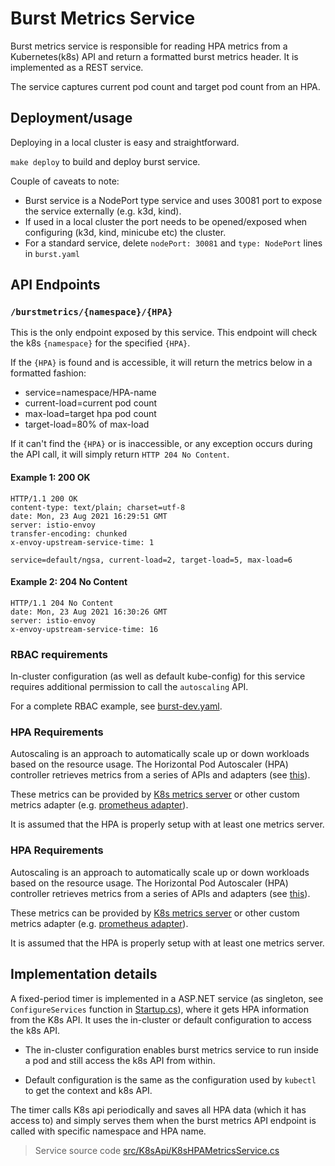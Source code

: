 # Burst Metrics Service

Burst metrics service is responsible for reading HPA metrics from a Kubernetes(k8s) API and return a formatted burst metrics header. It is implemented as a REST service.

The service captures current pod count and target pod count from an HPA.

## Deployment/usage

Deploying in a local cluster is easy and straightforward.

`make deploy` to build and deploy burst service.

Couple of caveats to note:

- Burst service is a NodePort type service and uses 30081 port to expose the service externally (e.g. k3d, kind).
- If used in a local cluster the port needs to be opened/exposed when configuring (k3d, kind, minicube etc) the cluster.
- For a standard service, delete `nodePort: 30081` and `type: NodePort` lines in `burst.yaml`

## API Endpoints

### `/burstmetrics/{namespace}/{HPA}`

This is the only endpoint exposed by this service.
This endpoint will check the k8s `{namespace}` for the specified `{HPA}`.

If the `{HPA}` is found and is accessible, it will return the metrics below in a formatted fashion:

- service=namespace/HPA-name
- current-load=current pod count
- max-load=target hpa pod count
- target-load=80% of max-load

If it can't find the `{HPA}` or is inaccessible, or any exception occurs during the API call, it will simply return `HTTP 204 No Content`.

#### Example 1: 200 OK

```http
HTTP/1.1 200 OK
content-type: text/plain; charset=utf-8
date: Mon, 23 Aug 2021 16:29:51 GMT
server: istio-envoy
transfer-encoding: chunked
x-envoy-upstream-service-time: 1

service=default/ngsa, current-load=2, target-load=5, max-load=6
```

#### Example 2: 204 No Content

```http
HTTP/1.1 204 No Content
date: Mon, 23 Aug 2021 16:30:26 GMT
server: istio-envoy
x-envoy-upstream-service-time: 16
```

### RBAC requirements

In-cluster configuration (as well as default kube-config) for this service requires additional permission to call the `autoscaling` API.

For a complete RBAC example, see [burst-dev.yaml](./deploy/burst-dev.yaml).

### HPA Requirements

Autoscaling is an approach to automatically scale up or down workloads based on the resource usage.
The Horizontal Pod Autoscaler (HPA) controller retrieves metrics from a series of APIs and adapters (see [this](https://kubernetes.io/docs/tasks/run-application/horizontal-pod-autoscale/#support-for-metrics-apis)).

These metrics can be provided by [K8s metrics server](https://github.com/kubernetes-sigs/metrics-server) or other custom metrics adapter (e.g. [prometheus adapter](https://github.com/kubernetes-sigs/prometheus-adapter)).

It is assumed that the HPA is properly setup with at least one metrics server.

### HPA Requirements

Autoscaling is an approach to automatically scale up or down workloads based on the resource usage.
The Horizontal Pod Autoscaler (HPA) controller retrieves metrics from a series of APIs and adapters (see [this](https://kubernetes.io/docs/tasks/run-application/horizontal-pod-autoscale/#support-for-metrics-apis)).

These metrics can be provided by [K8s metrics server](https://github.com/kubernetes-sigs/metrics-server) or other custom metrics adapter (e.g. [prometheus adapter](https://github.com/kubernetes-sigs/prometheus-adapter)).

It is assumed that the HPA is properly setup with at least one metrics server.

## Implementation details

A fixed-period timer is implemented in a ASP.NET service (as singleton, see `ConfigureServices` function in [Startup.cs](./src/Core/Startup.cs)), where it gets HPA information from the K8s API. It uses the in-cluster or default configuration to access the k8s API.

- The in-cluster configuration enables burst metrics service to run inside a pod and still access the k8s API from within.

- Default configuration is the same as the configuration used by `kubectl` to get the context and k8s API.

The timer calls K8s api periodically and saves all HPA data (which it has access to) and simply serves them when the burst metrics API endpoint is called with specific namespace and HPA name.

> Service source code [src/K8sApi/K8sHPAMetricsService.cs](./src/K8sApi/K8sHPAMetricsService.cs)
